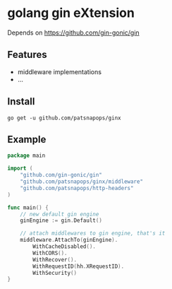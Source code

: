 # golang gin eXtension

Depends on https://github.com/gin-gonic/gin

## Features

- middleware implementations
- ...

## Install

`go get -u github.com/patsnapops/ginx`

## Example

```go
package main

import (
	"github.com/gin-gonic/gin"
	"github.com/patsnapops/ginx/middleware"
	"github.com/patsnapops/http-headers"
)

func main() {
	// new default gin engine
	ginEngine := gin.Default()

	// attach middlewares to gin engine, that's it
	middleware.AttachTo(ginEngine).
		WithCacheDisabled().
		WithCORS().
		WithRecover().
		WithRequestID(hh.XRequestID).
		WithSecurity()
}
```
